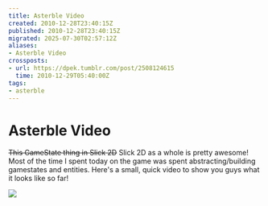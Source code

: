 ```yaml
---
title: Asterble Video
created: 2010-12-28T23:40:15Z
published: 2010-12-28T23:40:15Z
migrated: 2025-07-30T02:57:12Z
aliases:
- Asterble Video
crossposts:
- url: https://dpek.tumblr.com/post/2508124615
  time: 2010-12-29T05:40:00Z
tags:
- asterble
---
```


# Asterble Video

~~This GameState thing in Slick 2D~~ Slick 2D as a whole is pretty awesome! Most of the time I spent today on the game was spent abstracting/building gamestates and entities. Here's a small, quick video to show you guys what it looks like so far!

![](https://youtube.com/watch?v=Iqi8_GEsonk)
